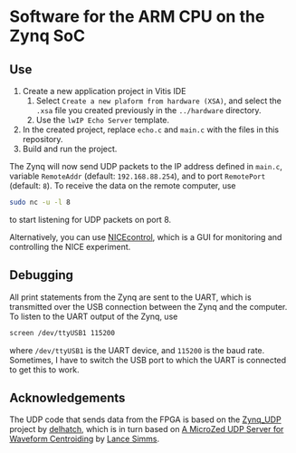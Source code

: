 # Software for the ARM CPU on the Zynq SoC

## Use

1. Create a new application project in Vitis IDE
   1. Select `Create a new plaform from hardware (XSA)`, and select the `.xsa` file you created previously in the `../hardware` directory.
   2. Use the `lwIP Echo Server` template.
2. In the created project, replace `echo.c` and `main.c` with the files in this repository.
3. Build and run the project.

The Zynq will now send UDP packets to the IP address defined in `main.c`, variable `RemoteAddr` (default: `192.168.88.254`), and to port `RemotePort` (default: `8`). To receive the data on the remote computer, use

```sh
sudo nc -u -l 8
```

to start listening for UDP packets on port 8.

Alternatively, you can use [NICEcontrol](https://github.com/thomabir/NICEcontrol), which is a GUI for monitoring and controlling the NICE experiment.

## Debugging

All print statements from the Zynq are sent to the UART, which is transmitted over the USB connection between the Zynq and the computer.
To listen to the UART output of the Zynq, use

```sh
screen /dev/ttyUSB1 115200
```

where `/dev/ttyUSB1` is the UART device, and `115200` is the baud rate. Sometimes, I have to switch the USB port to which the UART is connected to get this to work.

## Acknowledgements

The UDP code that sends data from the FPGA is based on the [Zynq_UDP](https://github.com/delhatch/Zynq_UDP) project by [delhatch](https://github.com/delhatch), which is in turn based on [A MicroZed UDP Server for Waveform Centroiding](https://lancesimms.com/Xilinx/MicroZed_UDP_Server_for_Waveform_Centroiding_Table_Of_Contents.html) by [Lance Simms](https://lancesimms.com/).
